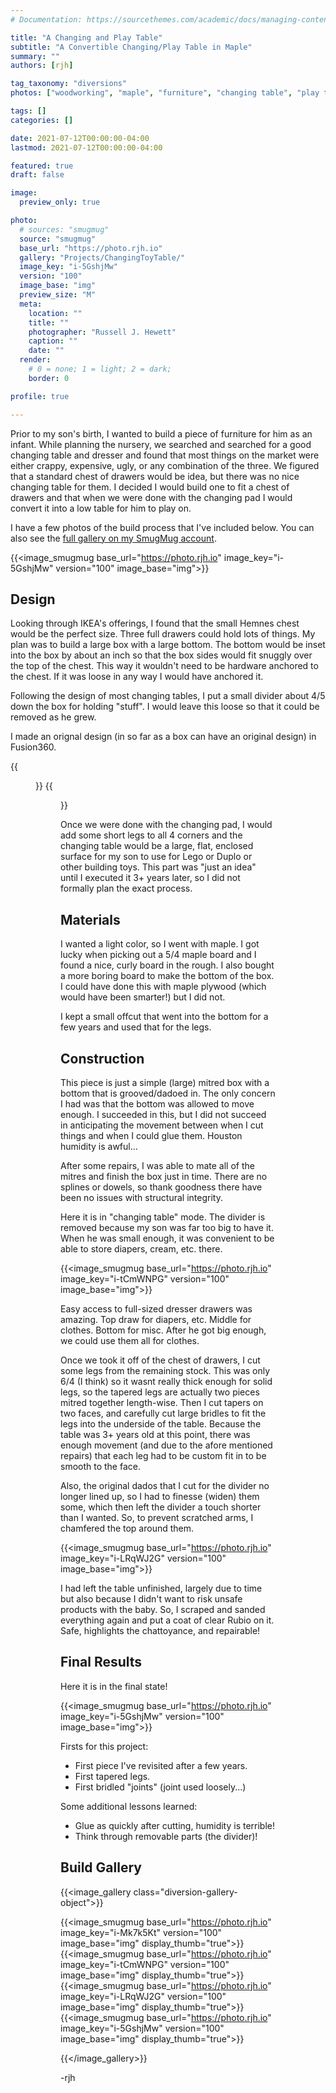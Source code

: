 ```yaml
---
# Documentation: https://sourcethemes.com/academic/docs/managing-content/

title: "A Changing and Play Table"
subtitle: "A Convertible Changing/Play Table in Maple"
summary: ""
authors: [rjh]

tag_taxonomy: "diversions"
photos: ["woodworking", "maple", "furniture", "changing table", "play table"]

tags: []
categories: []

date: 2021-07-12T00:00:00-04:00
lastmod: 2021-07-12T00:00:00-04:00

featured: true
draft: false

image:
  preview_only: true

photo:
  # sources: "smugmug"
  source: "smugmug"
  base_url: "https://photo.rjh.io"
  gallery: "Projects/ChangingToyTable/"
  image_key: "i-5GshjMw"
  version: "100"
  image_base: "img"
  preview_size: "M"
  meta:
    location: ""
    title: ""
    photographer: "Russell J. Hewett"
    caption: ""
    date: ""
  render:
    # 0 = none; 1 = light; 2 = dark;
    border: 0

profile: true

---
```


Prior to my son's birth, I wanted to build a piece of furniture for him as an
infant.  While planning the nursery, we searched and searched for a good
changing table and dresser and found that most things on the market were
either crappy, expensive, ugly, or any combination of the three.  We figured
that a standard chest of drawers would be idea, but there was no nice
changing table for them.  I decided I would build one to fit a chest of
drawers and that when we were done with the changing pad I would convert it
into a low table for him to play on.

I have a few photos of the build process that I've included below.  You can also see the [full gallery on my SmugMug account](https://photo.rjh.io/Projects/ChangingToyTable/).

  {{<image_smugmug base_url="https://photo.rjh.io" image_key="i-5GshjMw" version="100" image_base="img">}}

Design
------


Looking through IKEA's offerings, I found that the small Hemnes chest would be
the perfect size.  Three full drawers could hold lots of things.  My plan was
to build a large box with a large bottom.  The bottom would be inset into the
box by about an inch so that the box sides would fit snuggly over the top of
the chest.  This way it wouldn't need to be hardware anchored to the chest.
If it was loose in any way I would have anchored it.

Following the design of most changing tables, I put a small divider about 4/5
down the box for holding "stuff".  I would leave this loose so that it could
be removed as he grew.

I made an orignal design (in so far as a box can have an original design) in
Fusion360.

{{<figure src="gallery/top.png" class="img-fluid" lightbox="true" >}}
{{<figure src="gallery/bottom.png" class="img-fluid" lightbox="true" >}}

Once we were done with the changing pad, I would add some short legs to all 4
corners and the changing table would be a large, flat, enclosed surface for
my son to use for Lego or Duplo or other building toys.  This part was "just
an idea" until I executed it 3+ years later, so I did not formally plan the
exact process.

Materials
---------

I wanted a light color, so I went with maple.  I got lucky when picking out a
5/4 maple board and I found a nice, curly board in the rough.  I also bought a
more boring board to make the bottom of the box.  I could have done this with
maple plywood (which would have been smarter!) but I did not.

I kept a small offcut that went into the bottom for a few years and used that
for the legs.


Construction
------------

This piece is just a simple (large) mitred box with a bottom that is
grooved/dadoed in.  The only concern I had was that the bottom was allowed to
move enough.  I succeeded in this, but I did not succeed in anticipating the
movement between when I cut things and when I could glue them.  Houston
humidity is awful...

After some repairs, I was able to mate all of the mitres and finish the box
just in time.  There are no splines or dowels, so thank goodness there have
been no issues with structural integrity.

Here it is in "changing table" mode.  The divider is removed because my son
was far too big to have it.  When he was small enough, it was convenient to
be able to store diapers, cream, etc. there.

  {{<image_smugmug base_url="https://photo.rjh.io" image_key="i-tCmWNPG" version="100" image_base="img">}}

Easy access to full-sized dresser drawers was amazing. Top draw for diapers,
etc.  Middle for clothes.  Bottom for misc.  After he got big enough, we
could use them all for clothes.

Once we took it off of the chest of drawers, I cut some legs from the
remaining stock.  This was only 6/4 (I think) so it wasnt really thick enough
for solid legs, so the tapered legs are actually two pieces mitred together
length-wise.  Then I cut tapers on two faces, and carefully cut large bridles
to fit the legs into the underside of the table.  Because the table was 3+
years old at this point, there was enough movement (and due to the afore
mentioned repairs) that each leg had to be custom fit in to be smooth to the
face.

Also, the original dados that I cut for the divider no longer lined up, so I
had to finesse (widen) them some, which then left the divider a touch shorter
than I wanted. So, to prevent scratched arms, I chamfered the top around
them.  

  {{<image_smugmug base_url="https://photo.rjh.io" image_key="i-LRqWJ2G" version="100" image_base="img">}}


I had left the table unfinished, largely due to time but also because I didn't
want to risk unsafe products with the baby.  So, I scraped and sanded
everything again and put a coat of clear Rubio on it.  Safe, highlights the
chattoyance, and repairable!

Final Results
-------------

Here it is in the final state!

  {{<image_smugmug base_url="https://photo.rjh.io" image_key="i-5GshjMw" version="100" image_base="img">}}

Firsts for this project:

* First piece I've revisited after a few years.
* First tapered legs.
* First bridled "joints" (joint used loosely...)

Some additional lessons learned:

* Glue as quickly after cutting, humidity is terrible!
* Think through removable parts (the divider)!


Build Gallery
-------------

{{<image_gallery class="diversion-gallery-object">}}

  {{<image_smugmug base_url="https://photo.rjh.io" image_key="i-Mk7k5Kt" version="100" image_base="img" display_thumb="true">}}
  {{<image_smugmug base_url="https://photo.rjh.io" image_key="i-tCmWNPG" version="100" image_base="img" display_thumb="true">}}
  {{<image_smugmug base_url="https://photo.rjh.io" image_key="i-LRqWJ2G" version="100" image_base="img" display_thumb="true">}}
  {{<image_smugmug base_url="https://photo.rjh.io" image_key="i-5GshjMw" version="100" image_base="img" display_thumb="true">}}

{{</image_gallery>}}

-rjh

